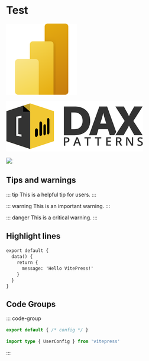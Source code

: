 # Test

![Power BI logo](images/powerbi.svg)

![Dax Patterns](<images/Dax Patterns.png>)

<img src='assets/Dax Patterns.png' width='100' >

## Tips and warnings

::: tip
This is a helpful tip for users.
:::

::: warning
This is an important warning.
:::

::: danger
This is a critical warning.
:::

## Highlight lines

```js{2-4}
export default {
  data() {
    return {
      message: 'Hello VitePress!'
    }
  }
}
```

## Code Groups
::: code-group
```js [config.js]
export default { /* config */ }
```
```ts [config.ts]
import type { UserConfig } from 'vitepress'
```
:::